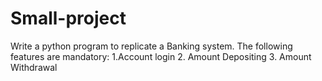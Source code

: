 # Small-project
Write a python program to replicate a Banking system. The following features are mandatory: 1.Account login 2. Amount Depositing 3. Amount Withdrawal
